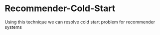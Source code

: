# Recommender-Cold-Start
Using this technique we can resolve cold start problem for recommender systems
